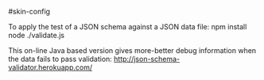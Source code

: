 #skin-config

To apply the test of a JSON schema against a JSON data file:
npm install
node ./validate.js <schema> <data>

This on-line Java based version gives more-better debug information
when the data fails to pass validation:
http://json-schema-validator.herokuapp.com/

